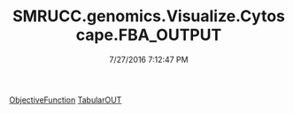 ﻿---
title: SMRUCC.genomics.Visualize.Cytoscape.FBA_OUTPUT
date: 7/27/2016 7:12:47 PM
---

[ObjectiveFunction](T-SMRUCC.genomics.Visualize.Cytoscape.FBA_OUTPUT.ObjectiveFunction.html)
[TabularOUT](T-SMRUCC.genomics.Visualize.Cytoscape.FBA_OUTPUT.TabularOUT.html)
